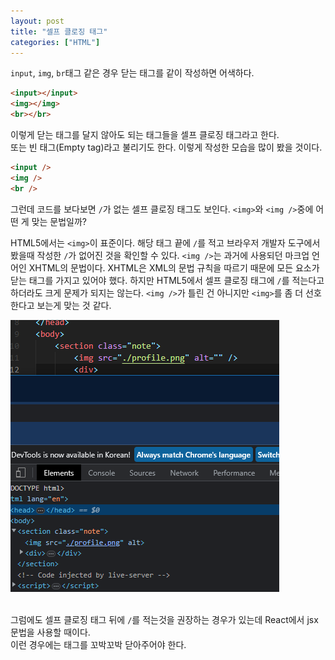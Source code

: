 ```yaml
---
layout: post
title: "셀프 클로징 태그"
categories: ["HTML"]
---
```


`input`, `img`, `br`태그 같은 경우 닫는 태그를 같이 작성하면 어색하다.

```html
<input></input>
<img></img>
<br></br>
```

이렇게 닫는 태그를 달지 않아도 되는 태그들을 셀프 클로징 태그라고 한다.  
또는 빈 태그(Empty tag)라고 불리기도 한다.
이렇게 작성한 모습을 많이 봤을 것이다.

```html
<input />
<img />
<br />
```

그런데 코드를 보다보면 `/`가 없는 셀프 클로징 태그도 보인다. `<img>`와 `<img />`중에 어떤 게 맞는 문법일까?

HTML5에서는 `<img>`이 표준이다. 해당 태그 끝에 `/`를 적고 브라우저 개발자 도구에서 봤을때 작성한 `/`가 없어진 것을 확인할 수 있다. `<img />`는 과거에 사용되던 마크업 언어인 XHTML의 문법이다. XHTML은 XML의 문법 규칙을 따르기 때문에 모든 요소가 닫는 태그를 가지고 있어야 했다.
하지만 HTML5에서 셀프 클로징 태그에 `/`를 적는다고 하더라도 크게 문제가 되지는 않는다. `<img />`가 틀린 건 아니지만 `<img>`를 좀 더 선호한다고 보는게 맞는 것 같다.

![셀프 클로징 태그](/assets/img/self-closing-tag.png)
<br><br>

그럼에도 셀프 클로징 태그 뒤에 `/`를 적는것을 권장하는 경우가 있는데 React에서 jsx 문법을 사용할 때이다.  
이런 경우에는 태그를 꼬박꼬박 닫아주어야 한다.
